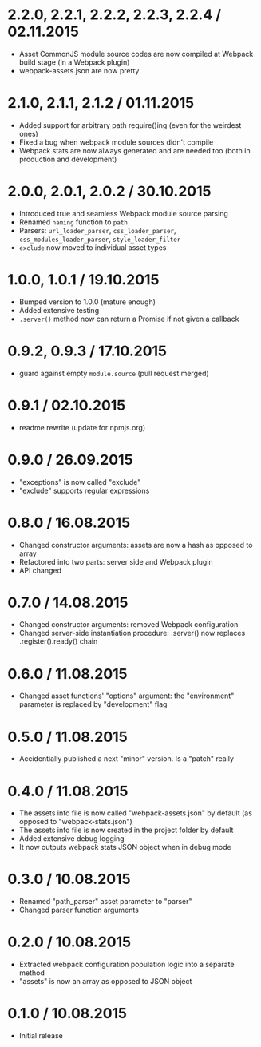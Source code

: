 2.2.0, 2.2.1, 2.2.2, 2.2.3, 2.2.4 / 02.11.2015
===================

  * Asset CommonJS module source codes are now compiled at Webpack build stage (in a Webpack plugin)
  * webpack-assets.json are now pretty

2.1.0, 2.1.1, 2.1.2 / 01.11.2015
===================

  * Added support for arbitrary path require()ing (even for the weirdest ones)
  * Fixed a bug when webpack module sources didn't compile
  * Webpack stats are now always generated and are needed too (both in production and development)

2.0.0, 2.0.1, 2.0.2 / 30.10.2015
===================

  * Introduced true and seamless Webpack module source parsing
  * Renamed `naming` function to `path`
  * Parsers: `url_loader_parser`, `css_loader_parser`, `css_modules_loader_parser`, `style_loader_filter`
  * `exclude` now moved to individual asset types

1.0.0, 1.0.1 / 19.10.2015
===================

  * Bumped version to 1.0.0 (mature enough)
  * Added extensive testing
  * `.server()` method now can return a Promise if not given a callback

0.9.2, 0.9.3 / 17.10.2015
===================

  * guard against empty `module.source` (pull request merged)

0.9.1 / 02.10.2015
===================

  * readme rewrite (update for npmjs.org)

0.9.0 / 26.09.2015
===================

  * "exceptions" is now called "exclude"
  * "exclude" supports regular expressions

0.8.0 / 16.08.2015
===================

  * Changed constructor arguments: assets are now a hash as opposed to array
  * Refactored into two parts: server side and Webpack plugin
  * API changed

0.7.0 / 14.08.2015
===================

  * Changed constructor arguments: removed Webpack configuration
  * Changed server-side instantiation procedure: .server() now replaces .register().ready() chain

0.6.0 / 11.08.2015
===================

  * Changed asset functions' "options" argument: the "environment" parameter is replaced by "development" flag

0.5.0 / 11.08.2015
===================

  * Accidentially published a next "minor" version. Is a "patch" really

0.4.0 / 11.08.2015
===================

  * The assets info file is now called "webpack-assets.json" by default (as opposed to "webpack-stats.json")
  * The assets info file is now created in the project folder by default
  * Added extensive debug logging
  * It now outputs webpack stats JSON object when in debug mode

0.3.0 / 10.08.2015
===================

  * Renamed "path_parser" asset parameter to "parser"
  * Changed parser function arguments

0.2.0 / 10.08.2015
===================

  * Extracted webpack configuration population logic into a separate method
  * "assets" is now an array as opposed to JSON object

0.1.0 / 10.08.2015
===================

  * Initial release